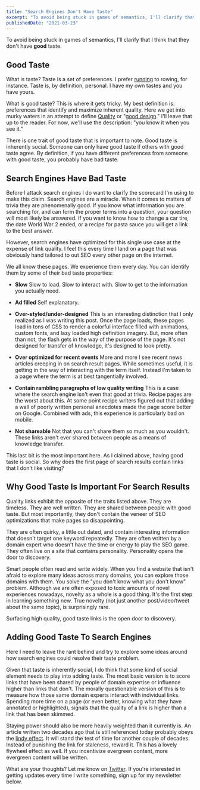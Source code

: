 ```yaml
---
title: "Search Engines Don't Have Taste"
excerpt: "To avoid being stuck in games of semantics, I'll clarify that I think that they don't have good taste. What is taste? Taste is a set of preferences. I prefer running to rowing, for instance. Taste is, by definition, personal. I have my own tastes and you have yours. What is good taste? This is where it gets tricky. My best definition is: preferences that identify and maximize inherent quality. Here we get into murky waters in an attempt to define Quality or \"good design.\" I'll leave that up to the reader. For now, we'll use the description: \"you know it when you see it.\""
publishedDate: "2021-03-23"
---
```


To avoid being stuck in games of semantics, I'll clarify that I think that they don't have **good** taste.

## Good Taste

What is taste? Taste is a set of preferences. I prefer [running](https://www.metathon.com/) to rowing, for instance. Taste is, by definition, personal. I have my own tastes and you have yours.

What is good taste? This is where it gets tricky. My best definition is: preferences that identify and maximize inherent quality. Here we get into murky waters in an attempt to define [Quality](https://www.amazon.com/gp/product/0060839872/ref=as_li_tl?ie=UTF8&camp=1789&creative=9325&creativeASIN=0060839872&linkCode=as2&tag=hunterclarke-20&linkId=389b95c611ecb23d6ffffc5b235d57d2) or "[good design](http://www.paulgraham.com/taste.html)." I'll leave that up to the reader. For now, we'll use the description: "you know it when you see it."

There is one trait of good taste that is important to note. Good taste is inherently social. Someone can only have good taste if others with good taste agree. By definition, if you have different preferences from someone with good taste, you probably have bad taste.

## Search Engines Have Bad Taste

Before I attack search engines I do want to clarify the scorecard I'm using to make this claim. Search engines are a miracle. When it comes to matters of trivia they are phenomenally good. If you know what information you are searching for, and can form the proper terms into a question, your question will most likely be answered. If you want to know how to change a car tire, the date World War 2 ended, or a recipe for pasta sauce you will get a link to the best answer.

However, search engines have optimized for this single use case at the expense of link quality. I feel this every time I land on a page that was obviously hand tailored to out SEO every other page on the internet.

We all know these pages. We experience them every day. You can identify them by some of their bad taste properties:

*   **Slow**
    Slow to load. Slow to interact with. Slow to get to the information you actually need.

*   **Ad filled**
    Self explanatory.

*   **Over-styled/under-designed**
    This is an interesting distinction that I only realized as I was writing this post. Once the page loads, these pages load in tons of CSS to render a colorful interface filled with animations, custom fonts, and lazy loaded high definition imagery. But, more often than not, the flash gets in the way of the purpose of the page. It's not designed for transfer of knowledge, it's designed to look pretty.

*   **Over optimized for recent events**
    More and more I see recent news articles creeping in on search result pages. While sometimes useful, it is getting in the way of interacting with the term itself. Instead I'm taken to a page where the term is at best tangentially involved.

*   **Contain rambling paragraphs of low quality writing**
    This is a case where the search engine isn't even that good at trivia. Recipe pages are the worst about this. At some point recipe writers figured out that adding a wall of poorly written personal anecdotes made the page score better on Google. Combined with ads, this experience is particularly bad on mobile.

*   **Not shareable**
    Not that you can't share them so much as you wouldn't. These links aren't ever shared between people as a means of knowledge transfer.

This last bit is the most important here. As I claimed above, having good taste is social. So why does the first page of search results contain links that I don't like visiting?

## Why Good Taste Is Important For Search Results

Quality links exhibit the opposite of the traits listed above. They are timeless. They are well written. They are shared between people with good taste. But most importantly, they don't contain the veneer of SEO optimizations that make pages so disappointing.

They are often quirky, a little out dated, and contain interesting information that doesn't target one keyword repeatedly. They are often written by a domain expert who doesn't have the time or energy to play the SEO game. They often live on a site that contains personality. Personality opens the door to discovery.

Smart people often read and write widely. When you find a website that isn't afraid to explore many ideas across many domains, you can explore those domains with them. You solve the "you don't know what you don't know" problem. Although we are often exposed to toxic amounts of novel experiences nowadays, novelty as a whole is a good thing. It's the first step in learning something new. True novelty (not just another post/video/tweet about the same topic), is surprisingly rare.

Surfacing high quality, good taste links is the open door to discovery.

## Adding Good Taste To Search Engines

Here I need to leave the rant behind and try to explore some ideas around how search engines could resolve their taste problem.

Given that taste is inherently social, I do think that some kind of social element needs to play into adding taste. The most basic version is to score links that have been shared by people of domain expertise or influence higher than links that don't. The morally questionable version of this is to measure how those same domain experts interact with individual links. Spending more time on a page (or even better, knowing what they have annotated or highlighted), signals that the quality of a link is higher than a link that has been skimmed.

Staying power should also be more heavily weighted than it currently is. An article written two decades ago that is still referenced today probably obeys the [lindy effect](https://en.wikipedia.org/wiki/Lindy_effect). It will stand the test of time for another couple of decades. Instead of punishing the link for staleness, reward it. This has a lovely flywheel effect as well. If you incentivize evergreen content, more evergreen content will be written.

What are your thoughts? Let me know on [Twitter](https://twitter.com/HunterClarke). If you're interested in getting updates every time I write something, sign up for my newsletter below.
